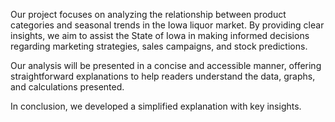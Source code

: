 Our project focuses on analyzing the relationship between product categories and seasonal trends in the Iowa liquor market. By providing clear insights, we aim to assist the State of Iowa in making informed decisions regarding marketing strategies, sales campaigns, and stock predictions.

Our analysis will be presented in a concise and accessible manner, offering straightforward explanations to help readers understand the data, graphs, and calculations presented.

In conclusion, we developed a simplified explanation with key insights.
